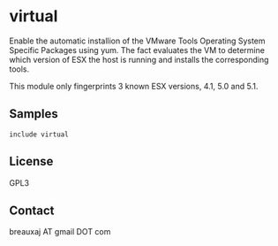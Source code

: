 virtual
=======

Enable the automatic installion of the VMware Tools Operating System Specific
Packages using yum. The fact evaluates the VM to determine which version of ESX
the host is running and installs the corresponding tools.

This module only fingerprints 3 known ESX versions, 4.1, 5.0 and 5.1.

Samples
-------
```
include virtual
```

License
-------
GPL3

Contact
-------
breauxaj AT gmail DOT com
